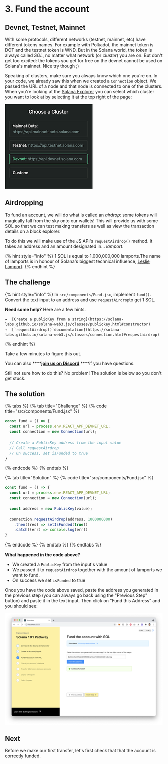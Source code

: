 # 3. Fund the account

## Devnet, Testnet, Mainnet

With some protocols, different networks \(testnet, mainnet, etc\) have different tokens names. For example with Polkadot, the mainnet token is DOT and the testnet token is WND. But in the Solana world, the token is always called _SOL_, no matter what network \(or _cluster_\) you are on. But don't get too excited: the tokens you get for free on the devnet cannot be used on Solana's mainnet. Nice try though ;\)

Speaking of clusters, make sure you always know which one you're on. In your code, we already saw this when we created a `Connection` object. We passed the URL of a node and that node is connected to one of the clusters. When you're looking at the [Solana Explorer](https://explorer.solana.com/?cluster=devnet) you can select which cluster you want to look at by selecting it at the top right of the page:

![](../../../.gitbook/assets/screen-shot-2021-06-11-at-2.49.10-pm.png)

## Airdropping

To fund an account, we will do what is called an _airdrop:_ some tokens will magically fall from the sky onto our wallets! This will provide us with some SOL so that we can test making transfers as well as view the transaction details on a block explorer.

To do this we will make use of the JS API's `requestAirdrop()` method. It takes an address and an amount designated in... _lamport_.

{% hint style="info" %}
1 SOL is equal to 1,000,000,000 lamports.The name of lamports is in honour of Solana's biggest technical influence, [Leslie Lamport](https://en.wikipedia.org/wiki/Leslie_Lamport).
{% endhint %}

## The challenge

{% hint style="info" %}
In `src/components/Fund.jsx`, implement `fund()`. Convert the text input to an address and use `requestAirdrop`to get 1 SOL.

**Need some help?** Here are a few hints.

    →  [Create a publicKey from a string](https://solana-labs.github.io/solana-web3.js/classes/publickey.html#constructor)  
    →  [`requestAirdrop()`documentation](https://solana-labs.github.io/solana-web3.js/classes/connection.html#requestairdrop)
{% endhint %}

Take a few minutes to figure this out.

You can also ****[**join us on Discord**](https://discord.gg/fszyM7K) ****if you have questions.

Still not sure how to do this? No problem! The solution is below so you don't get stuck.

## The solution

{% tabs %}
{% tab title="Challenge" %}
{% code title="src/components/Fund.jsx" %}
```javascript
const fund = () => {
  const url = process.env.REACT_APP_DEVNET_URL;
  const connection = new Connection(url);
  
  // Create a PublicKey address from the input value
  // Call requestAirdrop
  // On success, set isFunded to true
}
```
{% endcode %}
{% endtab %}

{% tab title="Solution" %}
{% code title="src/components/Fund.jsx" %}
```javascript
const fund = () => {
  const url = process.env.REACT_APP_DEVNET_URL;
  const connection = new Connection(url);
  
  const address = new PublicKey(value);
  
  connection.requestAirdrop(address, 1000000000)
    .then((res) => setIsFunded(true))
    .catch((err) => console.log(err))
}
```
{% endcode %}
{% endtab %}
{% endtabs %}

**What happened in the code above?**

* We created a `PublicKey` from the input's value
* We passed it to `requestAirdrop` together with the amount of lamports we want to fund.
* On success we set `isFunded` to true

Once you have the code above saved, paste the address you generated in the previous step \(you can always go back using the "Previous Step" button\) and paste it in the text input. Then click on "Fund this Address" and you should see:

![](../../../.gitbook/assets/screen-shot-2021-06-14-at-10.49.25-pm.png)

## Next

Before we make our first transfer, let's first check that that the account is correctly funded.

